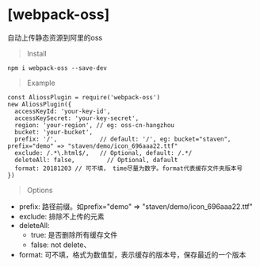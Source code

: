 # [webpack-oss]
自动上传静态资源到阿里的oss

> Install

```
npm i webpack-oss --save-dev
```

> Example

```
const AliossPlugin = require('webpack-oss')
new AliossPlugin({
  accessKeyId: 'your-key-id',
  accessKeySecret: 'your-key-secret',
  region: 'your-region', // eg: oss-cn-hangzhou
  bucket: 'your-bucket',
  prefix: '/', 			  // default: '/', eg: bucket="staven", prefix="demo" => "staven/demo/icon_696aaa22.ttf"
  exclude: /.*\.html$/,   // Optional, default: /.*/
  deleteAll: false,			// Optional, dafault
  format: 20181203 // 可不填， time尽量为数字。format代表缓存文件夹版本号
})
```

> Options

* prefix: 路径前缀。如prefix="demo" => "staven/demo/icon_696aaa22.ttf"
* exclude: 排除不上传的元素
* deleteAll: 
  - true: 是否删除所有缓存文件
  - false: not delete、
* format: 可不填，格式为数值型，表示缓存的版本号，保存最近的一个版本


